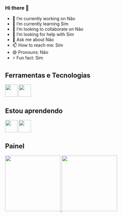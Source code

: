 ### Hi there 👋

<!--
**Vikai23/Vikai23** is a ✨ _special_ ✨ repository because its `README.md` (this file) appears on your GitHub profile.

Here are some ideas to get you started:

- 🔭 I’m currently working on Não
- 🌱 I’m currently learning Sim
- 👯 I’m looking to collaborate on Não
- 🤔 I’m looking for help with Sim
- 💬 Ask me about Não
- 📫 How to reach me: Sim
- 😄 Pronouns: Não
- ⚡ Fun fact: Sim
-->

- 🔭 I’m currently working on Não
- 🌱 I’m currently learning Sim
- 👯 I’m looking to collaborate on Não
- 🤔 I’m looking for help with Sim
- 💬 Ask me about Não
- 📫 How to reach me: Sim
- 😄 Pronouns: Não
- ⚡ Fun fact: Sim
## Ferramentas e Tecnologias                
<img src="https://cdn.jsdelivr.net/gh/devicons/devicon/icons/github/github-original.svg" width="40" height="40"/>    <img src="https://cdn.jsdelivr.net/gh/devicons/devicon/icons/visualstudio/visualstudio-plain.svg" width="40" height="40" />


## Estou aprendendo
<img src="https://cdn.jsdelivr.net/gh/devicons/devicon/icons/html5/html5-original.svg" width="40" height="40" />                                                       <img src="https://cdn.jsdelivr.net/gh/devicons/devicon/icons/css3/css3-original.svg" width="40" height="40" />                                                         
## Painel
<div> <a href="https://github.com/seu-usuário-aqui"> <img height="180em" src="https://github-readme-stats.vercel.app/api/top-langs/?username=seu-usuário-aqui&layout=compact&langs_count=7&theme=dracula"/> <img height="180em" src="https://github-readme-stats.vercel.app/api?username=seu-usuário-aqui&show_icons=true&theme=dracula&include_all_commits=true&count_private=true"/> </div>
